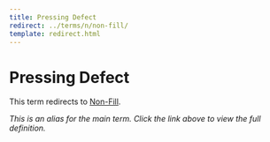 ```yaml
---
title: Pressing Defect
redirect: ../terms/n/non-fill/
template: redirect.html
---
```


# Pressing Defect

This term redirects to [Non-Fill](../terms/n/non-fill/).

*This is an alias for the main term. Click the link above to view the full definition.*
